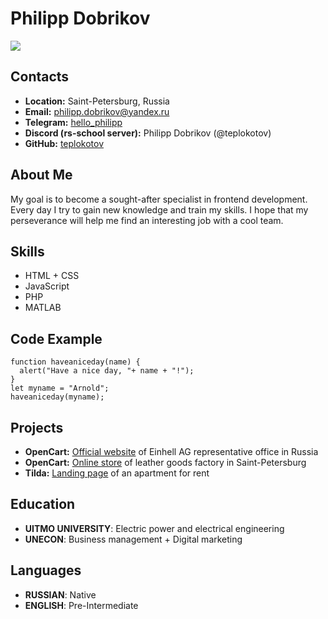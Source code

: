 # **Philipp Dobrikov**

![](https://avatars.githubusercontent.com/u/118915923?v=4)

## **Contacts**

-  **Location:**  Saint-Petersburg, Russia
-  **Email:** philipp.dobrikov@yandex.ru
-  **Telegram:** [hello_philipp](https://t.me/hello_philipp) 
-  **Discord (rs-school server):** Philipp Dobrikov (@teplokotov) 
-  **GitHub:**  [teplokotov](https://github.com/teplokotov)

## **About Me**

My goal is to become a sought-after specialist in frontend development. Every day I try to gain new knowledge and train my skills. I hope that my perseverance will help me find an interesting job with a cool team.

## **Skills**

-  HTML + CSS
-  JavaScript
-  PHP
-  MATLAB

## **Code Example**

```
function haveaniceday(name) {
  alert("Have a nice day, "+ name + "!");
}
let myname = "Arnold";
haveaniceday(myname);
```

## **Projects**

- **OpenCart:** [Official website](https://einhell-russia.ru/) of Einhell AG representative office in Russia
- **OpenCart:** [Online store](https://vectorbags.ru/) of leather goods factory in Saint-Petersburg
- **Tilda:** [Landing page](http://super-flat-2022.tilda.ws/) of an apartment for rent

## **Education**

-   **UITMO UNIVERSITY**: Electric power and electrical engineering
-   **UNECON**: Business management + Digital marketing

## **Languages**

-   **RUSSIAN**: Native
-   **ENGLISH**: Pre-Intermediate 